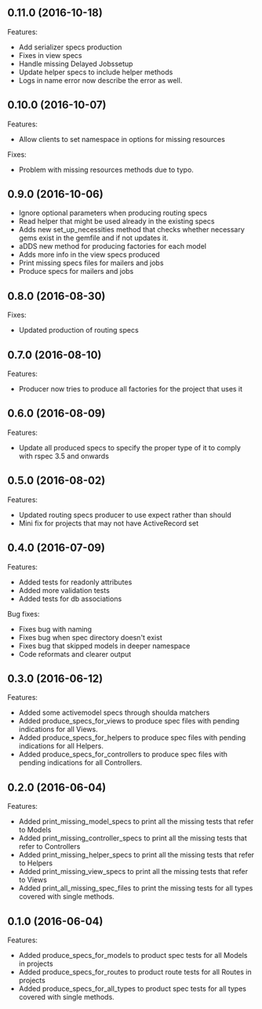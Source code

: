 ## 0.11.0 (2016-10-18)

Features:
* Add serializer specs production
* Fixes in view specs
* Handle missing Delayed Jobssetup
* Update helper specs to include helper methods
* Logs in name error now describe the error as well.

## 0.10.0 (2016-10-07)

Features:
* Allow clients to set namespace in options for missing resources

Fixes:
* Problem with missing resources methods due to typo.

## 0.9.0 (2016-10-06)

* Ignore optional parameters when producing routing specs
* Read helper that might be used already in the existing specs
* Adds new set_up_necessities method that checks whether necessary gems exist in the gemfile and if not updates it.
* aDDS new method for producing factories for each model
* Adds more info in the view specs produced
* Print missing specs files for mailers and jobs
* Produce specs for mailers and jobs


## 0.8.0 (2016-08-30)

Fixes:
* Updated production of routing specs

## 0.7.0 (2016-08-10)

Features:
* Producer now tries to produce all factories for the project that uses it

## 0.6.0 (2016-08-09)

Features:
* Update all produced specs to specify the proper type of it to comply with rspec 3.5 and onwards

## 0.5.0 (2016-08-02)

Features:
* Updated routing specs producer to use expect rather than should
* Mini fix for projects that may not have ActiveRecord set

## 0.4.0 (2016-07-09)

Features:
* Added tests for readonly attributes
* Added more validation tests
* Added tests for db associations

Bug fixes:
* Fixes bug with naming
* Fixes bug when spec directory doesn't exist
* Fixes bug that skipped models in deeper namespace
* Code reformats and clearer output

## 0.3.0 (2016-06-12)

Features:
* Added some activemodel specs through shoulda matchers
* Added produce_specs_for_views to produce spec files with pending indications for all Views.
* Added produce_specs_for_helpers to produce spec files with pending indications for all Helpers.
* Added produce_specs_for_controllers to produce spec files with pending indications for all Controllers.

## 0.2.0 (2016-06-04)

Features:
* Added print_missing_model_specs to print all the missing tests that refer to Models
* Added print_missing_controller_specs to print all the missing tests that refer to Controllers
* Added print_missing_helper_specs to print all the missing tests that refer to Helpers
* Added print_missing_view_specs to print all the missing tests that refer to Views
* Added print_all_missing_spec_files to print the missing tests for all types covered with single methods.

## 0.1.0 (2016-06-04)

Features:
* Added produce_specs_for_models to product spec tests for all Models in projects
* Added produce_specs_for_routes to product route tests for all Routes in projects
* Added produce_specs_for_all_types to product spec tests for all types covered with single methods.
